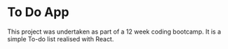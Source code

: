 # To Do App
This project was undertaken as part of a 12 week coding bootcamp. It is a simple To-do list realised with React. 
